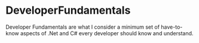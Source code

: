 # DeveloperFundamentals
Developer Fundamentals are what I consider a minimum set of have-to-know aspects of .Net and C# every developer should know and understand.
